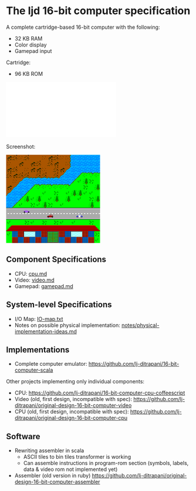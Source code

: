 <!-- =============================================================== -->
The ljd 16-bit computer specification
=====================================

A complete cartridge-based 16-bit computer
with the following:
- 32 KB RAM
- Color display
- Gamepad input

Cartridge:
- 96 KB ROM

![Block Diagram](block-diagram.txt)

Screenshot:

![video/example-screen.png](video/example-screen.png)


Component Specifications
------------------------

- CPU:  [cpu.md](cpu.md)
- Video:  [video.md](video.md)
- Gamepad:  [gamepad.md](gamepad.md)


System-level Specifications
---------------------------

- I/O Map:  [IO-map.txt](IO-map.txt)
- Notes on possible physical implementation:
  [notes/physical-implementation-ideas.md](notes/physical-implementation-ideas.md)


Implementations
---------------

- Complete computer emulator: <https://github.com/lj-ditrapani/16-bit-computer-scala>

Other projects implementing only individual components:
- CPU: <https://github.com/lj-ditrapani/16-bit-computer-cpu-coffeescript>
- Video (old, first design, incompatible with spec): <https://github.com/lj-ditrapani/original-design-16-bit-computer-video>
- CPU (old, first design, incompatible with spec): <https://github.com/lj-ditrapani/original-design-16-bit-computer-cpu>


Software
--------

- Rewriting assembler in scala
    - ASCII tiles to bin tiles transformer is working
    - Can assemble instructions in program-rom section
      (symbols, labels, data & video rom not implemented yet)
- Assembler (old version in ruby) <https://github.com/lj-ditrapani/original-design-16-bit-computer-assembler>
